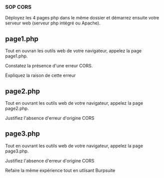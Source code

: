 ### SOP CORS

Déployez les 4 pages php dans le même dossier et démarrez ensuite votre serveur web (serveur php intégré ou Apache).


## page1.php

Tout en ouvran les outils web de votre navigateur, appelez la page page1.php. 

Constatez la présence d'une erreur CORS.

Expliquez la raison de cette erreur


## page2.php

Tout en ouvrant les outils web de votre navigateur, appelez la page page2.php. 

Justifiez l'absence d'erreur d'origine CORS

## page3.php

Tout en ouvrant les outils web de votre navigateur, appelez la page page3.php. 

Justifiez l'absence d'erreur d'origine CORS


Refaire la même expérience tout en utlisant Burpsuite
